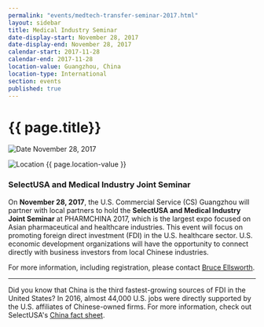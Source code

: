 ```yaml
---
permalink: "events/medtech-transfer-seminar-2017.html"
layout: sidebar
title: Medical Industry Seminar
date-display-start: November 28, 2017
date-display-end: November 28, 2017
calendar-start: 2017-11-28
calendar-end: 2017-11-28
location-value: Guangzhou, China
location-type: International
section: events
published: true
---
```


# {{ page.title}}

![Date](https://google.github.io/material-design-icons/action/svg/design/ic_event_24px.svg "Date") November 28, 2017

![Location](http://google.github.io/material-design-icons/social/svg/design/ic_location_city_24px.svg "Location") {{ page.location-value }}

### SelectUSA and Medical Industry Joint Seminar

On **November 28, 2017**, the U.S. Commercial Service (CS) Guangzhou will partner with local partners to hold the **SelectUSA and Medical Industry Joint Seminar** at PHARMCHINA 2017, which is the largest expo focused on Asian pharmaceutical and healthcare industries. This event will focus on promoting foreign direct investment (FDI) in the U.S. healthcare sector. U.S. economic development organizations will have the opportunity to connect directly with business investors from local Chinese industries.

For more information, including registration, please contact [Bruce Ellsworth](mailto:bruce.ellsworth@trade.gov).

---

Did you know that China is the third fastest-growing sources of FDI in the United States? In 2016, almost 44,000 U.S. jobs were directly supported by the U.S. affiliates of Chinese-owned firms. For more information, check out SelectUSA's [China fact sheet](https://www.selectusa.gov/country-fact-sheet/China).
